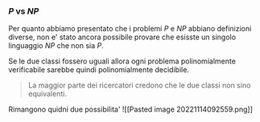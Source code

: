 ### $P$ vs $NP$
Per quanto abbiamo presentato che i problemi $P$ e $NP$ abbiano definizioni diverse, non e' stato ancora possibile provare che esisste un singolo linguaggio $NP$ che non sia $P$.

Se le due classi fossero uguali allora ogni problema polinomialmente verificabile sarebbe quindi polinomialmente decidibile.

> La maggior parte dei ricercatori credono che le due classi non sino equivalenti.

Rimangono quidni due possibilita'
![[Pasted image 20221114092559.png]]